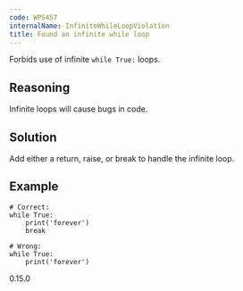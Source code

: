 ```yaml
---
code: WPS457
internalName: InfiniteWhileLoopViolation
title: Found an infinite while loop
---
```


Forbids use of infinite `while True:` loops.

## Reasoning
Infinite loops will cause bugs in code.

## Solution
Add either a return, raise, or break to handle the infinite loop.

## Example

    # Correct:
    while True:
        print('forever')
        break
    
    # Wrong:
    while True:
        print('forever')

<div class="versionadded">

0.15.0

</div>
